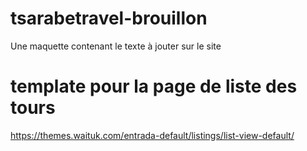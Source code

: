 # tsarabetravel-brouillon
Une maquette contenant le texte à jouter sur le site

# template pour la page de liste des tours
https://themes.waituk.com/entrada-default/listings/list-view-default/
